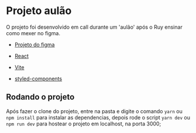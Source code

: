 # Projeto aulão

O projeto foi desenvolvido em call durante um 'aulão' após o Ruy ensinar como mexer no figma.
* [Projeto do figma](https://www.figma.com/file/ftim9tIuowBnewPG9lyEJU/AULA---FIGMA---RUY/duplicate)

* [React](https://pt-br.reactjs.org/)
* [Vite](https://vitejs.dev/)
* [styled-components](https://styled-components.com/)

## Rodando o projeto

Após fazer o clone do projeto, entre na pasta e digite o comando `yarn` ou `npm install` para instalar as dependencias, depois rode o script `yarn dev` ou `npm run dev` para hostear o projeto em localhost, na porta 3000;
